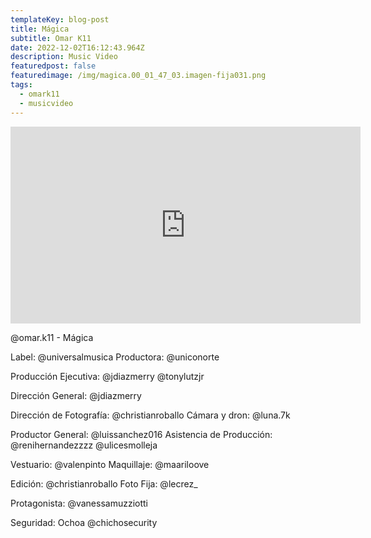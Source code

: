 ```yaml
---
templateKey: blog-post
title: Mágica
subtitle: Omar K11
date: 2022-12-02T16:12:43.964Z
description: Music Video
featuredpost: false
featuredimage: /img/magica.00_01_47_03.imagen-fija031.png
tags:
  - omark11
  - musicvideo
---
```

<iframe width="560" height="315" src="https://www.youtube.com/embed/Mpimp9eQlUM" title="YouTube video player" frameborder="0" allow="accelerometer; autoplay; clipboard-write; encrypted-media; gyroscope; picture-in-picture" allowfullscreen></iframe>

@omar.k11 - Mágica 

Label: @universalmusica 
Productora: @uniconorte 

Producción Ejecutiva:
@jdiazmerry 
@tonylutzjr 

Dirección General:
@jdiazmerry 

Dirección de Fotografía:
@christianroballo 
Cámara y dron:
@luna.7k 

Productor General:
@luissanchez016 
Asistencia de Producción:
@renihernandezzzz 
@ulicesmolleja

Vestuario:
@valenpinto 
Maquillaje:
@maariloove 

Edición: 
@christianroballo
Foto Fija:
@lecrez_ 

Protagonista:
@vanessamuzziotti 

Seguridad:
Ochoa
@chichosecurity